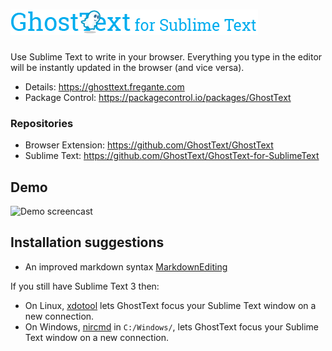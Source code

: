 # ![GhostText for Sublime Text](https://raw.githubusercontent.com/Cacodaimon/GhostText-for-Chrome/master/promo/gt_banner-for-sublimetext.png)
Use Sublime Text to write in your browser. Everything you type in the editor will be instantly updated in the browser (and vice versa).

- Details: https://ghosttext.fregante.com
- Package Control: https://packagecontrol.io/packages/GhostText

### Repositories

- Browser Extension: https://github.com/GhostText/GhostText
- Sublime Text: https://github.com/GhostText/GhostText-for-SublimeText

## Demo

<img src="https://raw.githubusercontent.com/fregante/GhostText/d5273b134f88a96dd3a20bfeb09049bdbc5f8b70/promo/demo.gif" alt="Demo screencast">
 
## Installation suggestions

* An improved markdown syntax [MarkdownEditing](https://sublime.wbond.net/packages/MarkdownEditing)

If you still have Sublime Text 3 then:

* On Linux, [xdotool](http://www.semicomplete.com/projects/xdotool/) lets GhostText focus your Sublime Text window on a new connection.
* On Windows, [nircmd](http://www.nirsoft.net/utils/nircmd.html) in `C:/Windows/`, lets GhostText focus your Sublime Text window on a new connection.
